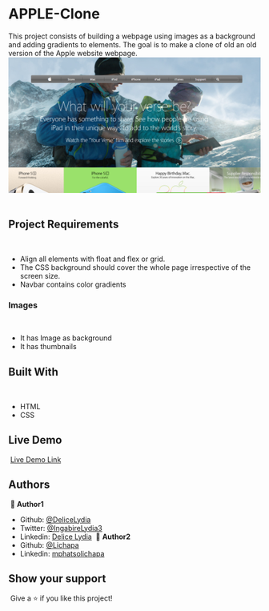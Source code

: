 # APPLE-Clone
This project consists of building a webpage using images as a background and adding gradients to elements. The goal is to make a clone of old an old version of the Apple website webpage.
​
![screenshot](./images/apple.PNG)
​
## Project Requirements
​
- Align all elements with float and flex or grid.
- The CSS background should cover the whole page irrespective of the screen size. 
- Navbar contains color gradients
​
### Images
​
- It has Image as background 
- It has thumbnails 
​
## Built With
​
- HTML
- CSS
​
## Live Demo
​
[Live Demo Link](https://lichapa.github.io/APPLE-Clone/
)
​
## Authors
​
👤 **Author1**
​
- Github: [@DeliceLydia](https://github.com/DeliceLydia)
- Twitter: [@IngabireLydia3](https://twitter.com/IngabireLydia)
- Linkedin: [Delice Lydia](https://www.linkedin.com/in/delice-lydia-91b55b167/)
​
👤 **Author2**
​
- Github: [@Lichapa](https://github.com/Lichapa)
- Linkedin: [mphatsolichapa](https://www.linkedin.com/in/mphatsolichapa/)
​
## Show your support
​
Give a ⭐️ if you like this project!